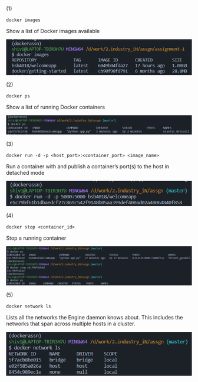(1)
```
docker images
```
Show a list of Docker images available

![image](https://github.com/bsb4018/docker-assng/blob/master/assignment-1/screenshots/s1.PNG)

(2)
```
docker ps
```
Show a list of running Docker containers

![image](https://github.com/bsb4018/docker-assng/blob/master/assignment-1/screenshots/s2.PNG)

(3)
```
docker run -d -p <host_port>:<container_port> <image_name>
```
Run a container with and publish a container’s port(s) to the host in detached mode

![image](https://github.com/bsb4018/docker-assng/blob/master/assignment-1/screenshots/s3.PNG)

(4)
```
docker stop <container_id> 
```
Stop a running container

![image](https://github.com/bsb4018/docker-assng/blob/master/assignment-1/screenshots/s4.PNG)

(5)
```
docker network ls
```
Lists all the networks the Engine daemon knows about. This includes the networks that span across multiple hosts in a cluster.

![image](https://github.com/bsb4018/docker-assng/blob/master/assignment-1/screenshots/s5.PNG)